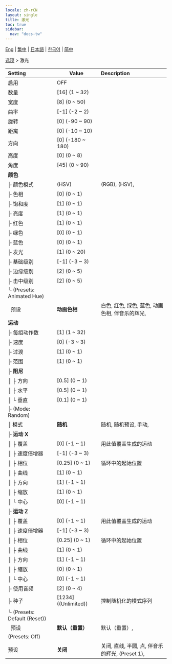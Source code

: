 ```yaml
---
locale: zh-rCN
layout: single
title: 激光
toc: true
sidebar:
  nav: "docs-tw"
---
```

[Eng](/dancexr/menu/2025.4/stage/laser) | [繁中](/tw/dancexr/menu/2025.4/stage/laser) | [日本語](/jp/dancexr/menu/2025.4/stage/laser) | [한국어](/kr/dancexr/menu/2025.4/stage/laser) | [简中](/zh/dancexr/menu/2025.4/stage/laser)

[选项](../menu#选项) > 激光



| Setting | Value | Description |
| :--- | --- | :--- |
| 启用 | OFF | 
| 数量 | [16] (1 ~ 32) | 
| 宽度 | [8] (0 ~ 50) | 
| 曲率 | [-1] (-2 ~ 2) | 
| 旋转 | [0] (-90 ~ 90) | 
| 距离 | [0] (-10 ~ 10) | 
| 方向 | [0] (-180 ~ 180) | 
| 高度 | [0] (0 ~ 8) | 
| 角度 | [45] (0 ~ 90) | 
| **颜色** | | 
| ├&nbsp;颜色模式 | (HSV) | (RGB), (HSV), 
| ├&nbsp;色相 | [0] (0 ~ 1) | 
| ├&nbsp;饱和度 | [1] (0 ~ 1) | 
| ├&nbsp;亮度 | [1] (0 ~ 1) | 
| ├&nbsp;红色 | [1] (0 ~ 1) | 
| ├&nbsp;绿色 | [0] (0 ~ 1) | 
| ├&nbsp;蓝色 | [0] (0 ~ 1) | 
| ├&nbsp;发光 | [1] (0 ~ 20) | 
| ├&nbsp;基础级别 | [-1] (-3 ~ 3) | 
| ├&nbsp;边缘级别 | [2] (0 ~ 5) | 
| ├&nbsp;击中级别 | [2] (0 ~ 5) | 
| └&nbsp;(Presets: Animated Hue) || 
| &nbsp;&nbsp;预设 | **动画色相** | 白色, 红色, 绿色, 蓝色, 动画色相, 伴音乐的辉光,  |
| **运动** | | 
| ├&nbsp;每组动作数 | [1] (1 ~ 32) | 
| ├&nbsp;速度 | [0] (-3 ~ 3) | 
| ├&nbsp;过渡 | [1] (0 ~ 1) | 
| ├&nbsp;范围 | [1] (0 ~ 1) | 
| ├&nbsp;**阻尼** | | 
| │&nbsp;├&nbsp;方向 | [0.5] (0 ~ 1) | 
| │&nbsp;├&nbsp;水平 | [0.5] (0 ~ 1) | 
| │&nbsp;└&nbsp;垂直 | [0.1] (0 ~ 1) | 
| ├&nbsp;(Mode: Random) || 
| │&nbsp;模式 | **随机** | 随机, 随机预设, 手动,  |
| ├&nbsp;**运动 X** | | 
| │&nbsp;├&nbsp;覆盖 | [0] (-1 ~ 1) | 用此值覆盖生成的运动
| │&nbsp;├&nbsp;速度倍增器 | [-1] (-3 ~ 3) | 
| │&nbsp;├&nbsp;相位 | [0.25] (0 ~ 1) | 循环中的起始位置
| │&nbsp;├&nbsp;曲线 | [1] (0 ~ 1) | 
| │&nbsp;├&nbsp;方向 | [1] (-1 ~ 1) | 
| │&nbsp;├&nbsp;缩放 | [1] (0 ~ 1) | 
| │&nbsp;└&nbsp;中心 | [0] (-1 ~ 1) | 
| ├&nbsp;**运动 Z** | | 
| │&nbsp;├&nbsp;覆盖 | [0] (-1 ~ 1) | 用此值覆盖生成的运动
| │&nbsp;├&nbsp;速度倍增器 | [-1] (-3 ~ 3) | 
| │&nbsp;├&nbsp;相位 | [0.25] (0 ~ 1) | 循环中的起始位置
| │&nbsp;├&nbsp;曲线 | [1] (0 ~ 1) | 
| │&nbsp;├&nbsp;方向 | [1] (-1 ~ 1) | 
| │&nbsp;├&nbsp;缩放 | [0] (0 ~ 1) | 
| │&nbsp;└&nbsp;中心 | [0] (-1 ~ 1) | 
| ├&nbsp;使用音频 | [2] (0 ~ 4) | 
| ├&nbsp;种子 | [1234] ((Unlimited)) | 控制随机化的模式序列
| └&nbsp;(Presets: Default (Reset)) || 
| &nbsp;&nbsp;预设 | **默认（重置）** | 默认（重置）,  |
| (Presets: Off) || 
| 预设 | **关闭** | 关闭, 直线, 半圆, 点, 伴音乐的辉光, (Preset 1),  |
